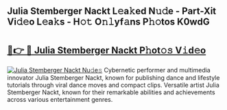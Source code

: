 ## Julia Stemberger Nackt L𝚎a𝚔ed N𝚞𝚍e - Part-Xit Vi𝚍𝚎o L𝚎a𝚔s - H𝚘𝚝 O𝚗𝚕yf𝚊ns P𝚑𝚘tos K0wdG

# <h2><a href="http://kfdtcd.oniu.top/?m=Julia+Stemberger+Nackt">🔗👉 🔴 Julia Stemberger Nackt P𝚑ot𝚘𝚜 V𝚒d𝚎o</a></h2>

[![Julia Stemberger Nackt Nu𝚍e𝚜](https://i.imgur.com/0qMVB7G.gif)](http://kfdtcd.oniu.top/?m=Julia+Stemberger+Nackt)
Cybernetic performer and multimedia innovator Julia Stemberger Nackt, known for publishing dance and lifestyle tutorials through viral dance moves and compact clips. Versatile artist Julia Stemberger Nackt, known for their remarkable abilities and achievements across various entertainment genres.  
